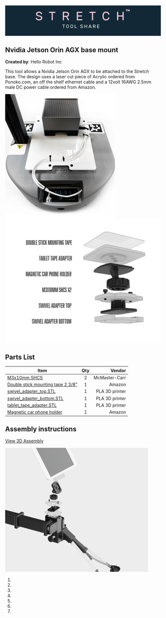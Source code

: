![image](../../images/banner.png)

## Nvidia Jetson Orin AGX base mount

**Created by**: Hello Robot Inc

This tool allows a Nvidia Jetson Orin AGX to be attached to the Stretch base. The design uses a laser cut piece of Acrylic ordered from Ponoko.com, an off the shelf ethernet cable and a 12volt 16AWG 2.5mm male DC power cable ordered from Amazon.

<img src="images/IMG_3404_Jetson_Mount.jpg" alt="image" height="400" />

<img src="images/Tablet_swivel_mount_ASM_1.jpg" alt="image" height="400" />

## Parts List

| Item                                                                                                                                         | Qty | Vendor           |
|----------------------------------------------------------------------------------------------------------------------------------------------|:-------------:| -----: |
| [M3x10mm SHCS](https://www.mcmaster.com/91290A115/)                                                     | 2 | McMaster-Carr|
| [Double stick mounting tape 2 3/8"](https://www.amazon.com/gp/product/B09VRXDMWW/ref=ppx_yo_dt_b_search_asin_title?ie=UTF8&psc=1) | 1 | Amazon |
| [swivel_adapter_top.STL](CAD/swivel_adapter_top.STL)                                                    | 1 | PLA 3D printer |
| [swivel_adapter_bottom.STL](CAD/swivel_adapter_bottom.STL)                                              | 1 | PLA 3D printer |                          
| [tablet_tape_adapter.STL](CAD/tablet_tape_adapter.STL)                                                  | 1 | PLA 3D printer |
| [Magnetic car phone holder](https://www.amazon.com/gp/product/B075XZBKBQ/ref=ppx_yo_dt_b_search_asin_title?ie=UTF8&th=1) | 1 | Amazon |

## Assembly instructions
[View 3D Assembly](CAD/ASSEM_ball_swivel.STEP)

<img src="images/STRETCH_IPAD_2.png" alt="image" height="400" />

1. 
2. 
3. 
4. 
5. 
6. 
7. 
